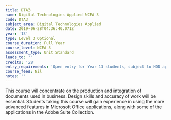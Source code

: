 ```yaml
---
title: DTA3
name: Digital Technologies Applied NCEA 3
code: DTA3
subject_area: Digital Technologies Applied
date: 2019-06-28T04:36:40.071Z
year: '13'
type: Level 3 Optional
course_duration: Full Year
course_level: NCEA 3
assessment_type: Unit Standard
leads_to: ''
credits: '28'
entry_requirements: 'Open entry for Year 13 students, subject to HOD approval'
course_fees: Nil
notes: ''
---
```

This course will concentrate on the production and integration of documents used in business. Design skills and accuracy of work will be essential. Students taking this course will gain experience in using the more advanced features in Microsoft Office applications, along with some of the applications in the Adobe Suite Collection.
